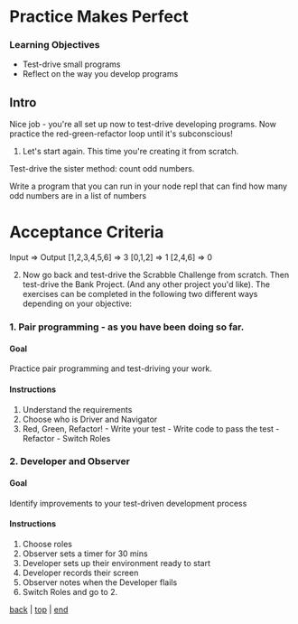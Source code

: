 # Practice Makes Perfect

### Learning Objectives
- Test-drive small programs
- Reflect on the way you develop programs

## Intro

Nice job - you're all set up now to test-drive developing programs. Now practice the red-green-refactor loop until it's subconscious!

1. Let's start again. This time you're creating it from scratch.

Test-drive the sister method: count odd numbers.

Write a program that you can run in your node repl that can find how many odd numbers are in a list of numbers

# Acceptance Criteria
Input => Output
[1,2,3,4,5,6] => 3
[0,1,2] => 1
[2,4,6] => 0


2. Now go back and test-drive the Scrabble Challenge from scratch. Then test-drive the Bank Project. (And any other project you'd like). The exercises can be completed in the following two different ways depending on your objective:

### 1. Pair programming - as you have been doing so far.
#### Goal
Practice pair programming and test-driving your work.
#### Instructions
  1. Understand the requirements
  2. Choose who is Driver and Navigator
  2. Red, Green, Refactor!
    - Write your test
    - Write code to pass the test
    - Refactor
    - Switch Roles

### 2. Developer and Observer
#### Goal
Identify improvements to your test-driven development process
#### Instructions
  1. Choose roles
  2. Observer sets a timer for 30 mins
  3. Developer sets up their environment ready to start
  4. Developer records their screen
  5. Observer notes when the Developer flails
  6. Switch Roles and go to 2.

  [back](./codify-expected-behaviour.md) | [top](#learning-objectives) | [end](../README.md)
